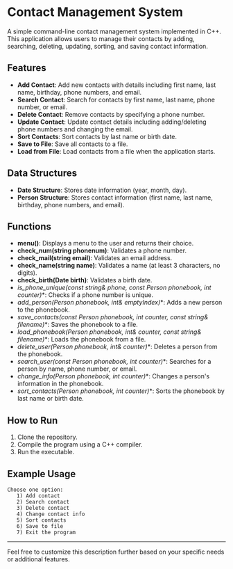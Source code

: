 # Contact Management System

A simple command-line contact management system implemented in C++. This application allows users to manage their contacts by adding, searching, deleting, updating, sorting, and saving contact information.

## Features

- **Add Contact**: Add new contacts with details including first name, last name, birthday, phone numbers, and email.
- **Search Contact**: Search for contacts by first name, last name, phone number, or email.
- **Delete Contact**: Remove contacts by specifying a phone number.
- **Update Contact**: Update contact details including adding/deleting phone numbers and changing the email.
- **Sort Contacts**: Sort contacts by last name or birth date.
- **Save to File**: Save all contacts to a file.
- **Load from File**: Load contacts from a file when the application starts.

## Data Structures

- **Date Structure**: Stores date information (year, month, day).
- **Person Structure**: Stores contact information (first name, last name, birthday, phone numbers, and email).

## Functions

- **menu()**: Displays a menu to the user and returns their choice.
- **check_num(string phonenum)**: Validates a phone number.
- **check_mail(string email)**: Validates an email address.
- **check_name(string name)**: Validates a name (at least 3 characters, no digits).
- **check_birth(Date birth)**: Validates a birth date.
- **is_phone_unique(const string& phone, const Person* phonebook, int counter)**: Checks if a phone number is unique.
- **add_person(Person* phonebook, int& emptyIndex)**: Adds a new person to the phonebook.
- **save_contacts(const Person* phonebook, int counter, const string& filename)**: Saves the phonebook to a file.
- **load_phonebook(Person* phonebook, int& counter, const string& filename)**: Loads the phonebook from a file.
- **delete_user(Person* phonebook, int& counter)**: Deletes a person from the phonebook.
- **search_user(const Person* phonebook, int counter)**: Searches for a person by name, phone number, or email.
- **change_info(Person* phonebook, int counter)**: Changes a person's information in the phonebook.
- **sort_contacts(Person* phonebook, int counter)**: Sorts the phonebook by last name or birth date.

## How to Run

1. Clone the repository.
2. Compile the program using a C++ compiler.
3. Run the executable.

## Example Usage

```
Choose one option: 
   1) Add contact
   2) Search contact
   3) Delete contact
   4) Change contact info
   5) Sort contacts
   6) Save to file
   7) Exit the program
```

---

Feel free to customize this description further based on your specific needs or additional features.
